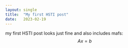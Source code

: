 ```yaml
---
layout: single
title:  "My first HSTI post"
date:   2023-02-19
---
```


my first HSTI post looks just fine and also includes mafs: $$Ax=b$$